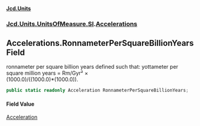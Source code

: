 #### [Jcd.Units](index.md 'index')
### [Jcd.Units.UnitsOfMeasure.SI](Jcd.Units.UnitsOfMeasure.SI.md 'Jcd.Units.UnitsOfMeasure.SI').[Accelerations](Accelerations.md 'Jcd.Units.UnitsOfMeasure.SI.Accelerations')

## Accelerations.RonnameterPerSquareBillionYears Field

ronnameter per square billion years defined such that: yottameter per square million years = Rm/Gyr² ×  
(1000.0)/((1000.0)*(1000.0)).

```csharp
public static readonly Acceleration RonnameterPerSquareBillionYears;
```

#### Field Value
[Acceleration](Acceleration.md 'Jcd.Units.UnitTypes.Acceleration')